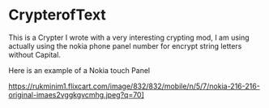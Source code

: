 # CrypterofText
This is a Crypter I wrote with a very interesting crypting mod, 
I am using actually using the nokia phone panel number for encrypt string letters without Capital.



Here is an example of a Nokia touch Panel

https://rukminim1.flixcart.com/image/832/832/mobile/n/5/7/nokia-216-216-original-imaes2vggkgvcmhg.jpeg?q=70]


